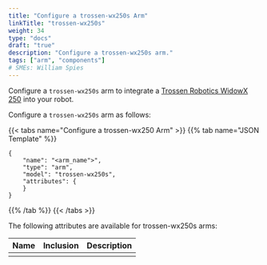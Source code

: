 ```yaml
---
title: "Configure a trossen-wx250s Arm"
linkTitle: "trossen-wx250s"
weight: 34
type: "docs"
draft: "true"
description: "Configure a trossen-wx250s arm."
tags: ["arm", "components"]
# SMEs: William Spies
---
```


Configure a `trossen-wx250s` arm to integrate a [Trossen Robotics WidowX 250](https://www.trossenrobotics.com/widowx-250-robot-arm.aspx) into your robot.

Configure a `trossen-wx250s` arm as follows:

{{< tabs name="Configure a trossen-wx250 Arm" >}}
{{% tab name="JSON Template" %}}

```json-viam {class="line-numbers linkable-line-numbers"}
{
    "name": "<arm_name">",
    "type": "arm",
    "model": "trossen-wx250s",
    "attributes": {
    }
}
```

{{% /tab %}}
{{< /tabs >}}

The following attributes are available for trossen-wx250s arms:

| Name | Inclusion | Description |
| ---- | --------- | ----------- |
|  |  |  |
